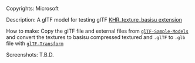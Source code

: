 Copyrights: Microsoft

Description: A glTF model for testing glTF [KHR_texture_basisu extension](https://github.com/KhronosGroup/glTF/blob/master/extensions/2.0/Khronos/KHR_texture_basisu)

How to make: Copy the glTF file and external files from [`glTF-Sample-Models`](https://github.com/KhronosGroup/glTF-Sample-Models/tree/master/2.0/BoomBox/glTF)
and convert the textures to basisu compressed textured and  `.glTF` to `.glb` file with [`glTF-Transform`](https://github.com/donmccurdy/glTF-Transform)

Screenshots: T.B.D.
